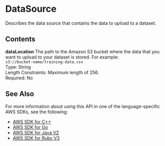 # DataSource<a name="API_DataSource"></a>

Describes the data source that contains the data to upload to a dataset\.

## Contents<a name="API_DataSource_Contents"></a>

 **dataLocation**   <a name="personalize-Type-DataSource-dataLocation"></a>
The path to the Amazon S3 bucket where the data that you want to upload to your dataset is stored\. For example:   
 `s3://bucket-name/training-data.csv`   
Type: String  
Length Constraints: Maximum length of 256\.  
Required: No

## See Also<a name="API_DataSource_SeeAlso"></a>

For more information about using this API in one of the language\-specific AWS SDKs, see the following:
+  [AWS SDK for C\+\+](https://docs.aws.amazon.com/goto/SdkForCpp/personalize-2018-05-22/DataSource) 
+  [AWS SDK for Go](https://docs.aws.amazon.com/goto/SdkForGoV1/personalize-2018-05-22/DataSource) 
+  [AWS SDK for Java V2](https://docs.aws.amazon.com/goto/SdkForJavaV2/personalize-2018-05-22/DataSource) 
+  [AWS SDK for Ruby V3](https://docs.aws.amazon.com/goto/SdkForRubyV3/personalize-2018-05-22/DataSource) 